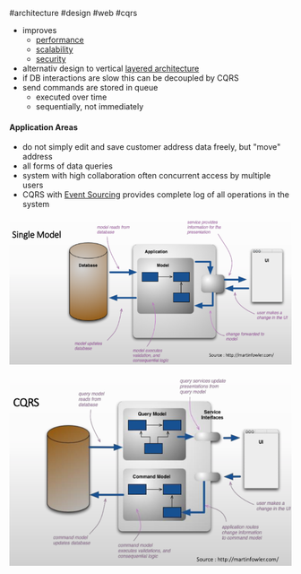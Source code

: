 #architecture #design #web #cqrs

- improves
	- [performance](/performance)
	- [scalability](/architecture/requirements/scalability.md)
	- [security](/security)
- alternativ design to vertical [layered architecture](/architecture/patterns/web/layered%20architecture.md)
- if DB interactions are slow this can be decoupled by CQRS
- send commands are stored in queue
	- executed over time
	- sequentially, not immediately

#### Application Areas
- do not simply edit and save customer address data freely, but "move" address
- all forms of data queries
- system with high collaboration often concurrent access by multiple users
- CQRS with [Event Sourcing](/Event%20Sourcing) provides complete log of all operations in the system

![single](/_diag/cqrs-single.png)

![split](/_diag/cqrs-split.png)

